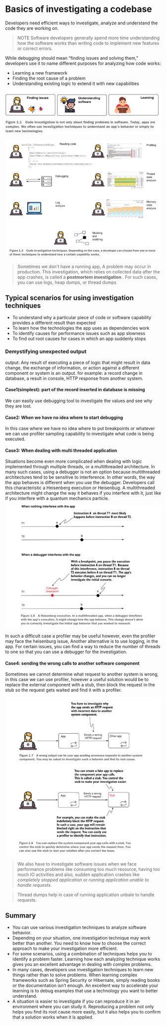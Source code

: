 # Basics of investigating a codebase

Developers need efficient ways to investigate, analyze and understand the code they are working on.

> NOTE Software developers generally spend more time understanding how the software works than writing code to implement new features or correct errors.

While debugging should mean “finding issues and solving them,”
developers use it to name different purposes for analyzing how code works:

- Learning a new framework
- Finding the root cause of a problem
- Understanding existing logic to extend it with new capabilities

![Figure1-1](./images/fig1-1.png)

![Figure1-3](./images/fig1-3.png)

> Sometimes we don't have a running app, A problem may occur in production. This investigation, which relies on collected data after the app crashes, is called a **postmortem investigation** . For such cases, you can use logs, heap dumps, or thread dumps

## Typical scenarios for using investigation techniques

- To understand why a particular piece of code or software capability provides a different result than expected
- To learn how the technologies the app uses as dependencies work
- To identify causes for performance issues such as app slowness
- To find out root causes for cases in which an app suddenly stops

### Demystifying unexpected output

output: Any result of executing a piece of logic that might result in data change, the exchange of information, or action against a different component or system is an output.
for example: a record change in database, a result in console, HTTP response from another system.

#### Case1(simplest): part of the record inserted in database is missing

We can easily use debugging tool to investigate the values and see why they are lost.

#### Case2: When we have no idea where to start debugging

In this case where we have no idea where to put breakpoints or whatever we can use profiler sampling capability to investigate what code is being executed.

#### Case3: When dealing with multi threaded application

Situations become even more complicated when dealing with logic implemented through multiple threads, or a multithreaded architecture. In many such cases, using a debugger is not an option because multithreaded architectures tend to be sensitive to interference. In other words, the way the app behaves is different when you use the debugger. Developers call this characteristic a Heisenberg execution or Heisenbug.
A multithreaded architecture might change the way it behaves if you interfere with it, just like if you interfere with a quantum mechanics particle.

![figure1-6](./images/fig1-6.png)

In such a difficult case a profiler may be useful however, even the profiler may face the heisenburg issue, Another alternative is to use logging, in the app. For certain issues, you can find a way to reduce the number of threads to one so that you can use a debugger for the investigation.

#### Case4: sending the wrong calls to another software component

Sometimes we cannot determine what request to another system is wrong, in this case we can use profiler, however a useful solution would be to replace the external component with a stub, then block the request in the stub so the request gets waited and find it with a profiler.

![figure1-7](./images/fig1-7.png)
![figure1-8](./images/fig1-8.png)

> We also have to investigate software issues when we face performance problems like consuming too much resource, having too much IO activities and also, sudden application crashes like _completely stopped application_ or _running application unable to handle requests_.

> Thread dumps help in case of running application unbale to handle requests.

## Summary

- You can use various investigation techniques to analyze software behavior.
- Depending on your situation, one investigation technique may work better than another. You need to know how to choose the correct approach to make your investigation more efficient.
- For some scenarios, using a combination of techniques helps you to identify a problem faster. Learning how each analyzing technique works gives you an excellent advantage in dealing with complex problems.
- In many cases, developers use investigation techniques to learn new things rather than to solve problems. When learning complex frameworks such as Spring Security or Hibernate, simply reading books or the documentation isn’t enough. An excellent way to accelerate your learning is to debug examples that use a technology you want to better understand.
- A situation is easier to investigate if you can reproduce it in an environment where you can study it. Reproducing a problem not only helps you find its root cause more easily, but it also helps you to confirm that a solution works when it is applied.

